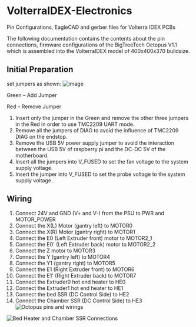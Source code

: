 # VolterraIDEX-Electronics
Pin Configurations, EagleCAD and gerber files for Volterra IDEX PCBs

The following documentation contains the contents about the pin connections, firmware configurations of the BigTreeTech Octopus V1.1 which is assembled into the VolterraIDEX model of 400x400x370 buildsize.

## Initial Preparation
set jumpers as shown:
![image](https://user-images.githubusercontent.com/80109965/224631780-a06c66a4-45b7-4c35-9ae4-ff0ac69d6ade.png)

Green – Add Jumper

Red – Remove Jumper

1. Insert only the jumper in the Green and remove the other three jumpers in the Red in order to use TMC2209 UART mode.
2. Remove all the jumpers of DIAG to avoid the influence of TMC2209 DIAG on the endstop.
3. Remove the USB 5V power supply jumper to avoid the interaction between the USB 5V of raspberry pi and the DC-DC 5V of the motherboard.
4. Insert all the jumpers into V_FUSED to set the fan voltage to the system supply voltage.
5. Insert the jumper into V_FUSED to set the probe voltage to the system supply voltage.

## Wiring
1. Connect 24V and GND (V+ and V-) from the PSU to PWR and MOTOR_POWER
2. Connect the X(L) Motor (gantry left) to MOTOR0
3. Connect the X(R) Motor (gantry right) to MOTOR1 
4. Connect the E0 (Left Extruder front) motor to MOTOR2_1
5. Connect the E0' (Left Extruder back) motor to MOTOR2_2
6. Connect the Z motor to MOTOR3
7. Connect the Y (gantry left) to MOTOR4
8. Connect the Y1 (gantry right) to MOTOR5
9. Connect the E1 (Right Extruder front) to MOTOR6
10. Connect the E1' (Right Extruder back) to MOTOR7
11. Connect the Extruder0 hot end heater to HE0
12. Connect the Extruder1 hot end heater to HE1
13. Connect the bed SSR (DC Control Side) to HE2
14. Connect the Chamber SSR (DC Control Side) to HE3
![Octopus pins and wirings](https://user-images.githubusercontent.com/80109965/224671726-68f2f7fd-ebd2-4f98-8a08-1c051d3678c6.png)

![Bed Heater and Chamber SSR Connections](https://user-images.githubusercontent.com/80109965/226098250-312c27c0-0e9e-404e-a7a7-53ba16267643.png)

